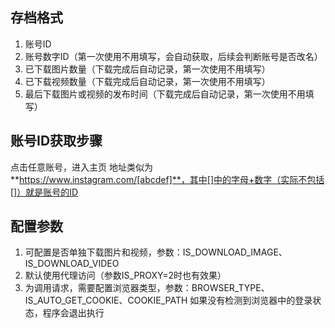 ## 存档格式
1. 账号ID
2. 账号数字ID（第一次使用不用填写，会自动获取，后续会判断账号是否改名）
3. 已下载图片数量（下载完成后自动记录，第一次使用不用填写）
4. 已下载视频数量（下载完成后自动记录，第一次使用不用填写）
5. 最后下载图片或视频的发布时间（下载完成后自动记录，第一次使用不用填写）

## 账号ID获取步骤
点击任意账号，进入主页
地址类似为**https://www.instagram.com/[abcdef]**，其中[]中的字母+数字（实际不包括[]）就是账号的ID

## 配置参数
1. 可配置是否单独下载图片和视频，参数：IS_DOWNLOAD_IMAGE、IS_DOWNLOAD_VIDEO
2. 默认使用代理访问（参数IS_PROXY=2时也有效果）
3. 为调用请求，需要配置浏览器类型，参数：BROWSER_TYPE、IS_AUTO_GET_COOKIE、COOKIE_PATH
如果没有检测到浏览器中的登录状态，程序会退出执行
